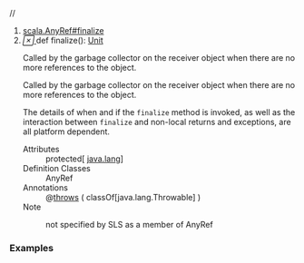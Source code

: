 //
<ol>
<li><a href="https://www.scala-lang.org/api/2.12.3/scala/collection/mutable/ArrayBuffer.html#finalize():Unit">scala.AnyRef#finalize</a></li>
<li name="scala.AnyRef#finalize" visbl="prt" class="indented0 " data-isabs="false" fullcomment="yes" group="Ungrouped"> <a id="finalize():Unit"></a> <span class="permalink"> <a href="../../../scala/collection/mutable/ArrayBuffer.html#finalize():Unit" title="Permalink"> <i class="material-icons"></i> </a> </span> <span class="modifier_kind"> <span class="modifier"></span> <span class="kind">def</span> </span> <span class="symbol"> <span class="name">finalize</span><span class="params">()</span><span class="result">: <a href="../../Unit.html" class="extype" name="scala.Unit">Unit</a></span> </span> <p class="shortcomment cmt">Called by the garbage collector on the receiver object when there are no more references to the object.</p>
 <div class="fullcomment">
  <div class="comment cmt">
   <p>Called by the garbage collector on the receiver object when there are no more references to the object.</p>
   <p> The details of when and if the <code>finalize</code> method is invoked, as well as the interaction between <code>finalize</code> and non-local returns and exceptions, are all platform dependent. </p>
  </div>
  <dl class="attributes block"> 
   <dt>
    Attributes
   </dt>
   <dd>
    protected[
    <a href="../../../java/lang/index.html" class="extype" name="java.lang">java.lang</a>] 
   </dd>
   <dt>
    Definition Classes
   </dt>
   <dd>
    AnyRef
   </dd>
   <dt>
    Annotations
   </dt>
   <dd> 
    <span class="name">@<a href="../../throws.html" class="extype" name="scala.throws">throws</a></span>
    <span class="args">(<span> <span class="symbol">classOf[java.lang.Throwable]</span> </span>)</span> 
   </dd>
   <dt>
    Note
   </dt>
   <dd>
    <span class="cmt"><p>not specified by SLS as a member of AnyRef</p></span>
   </dd>
  </dl>
 </div> </li>
        </ol>


### Examples



